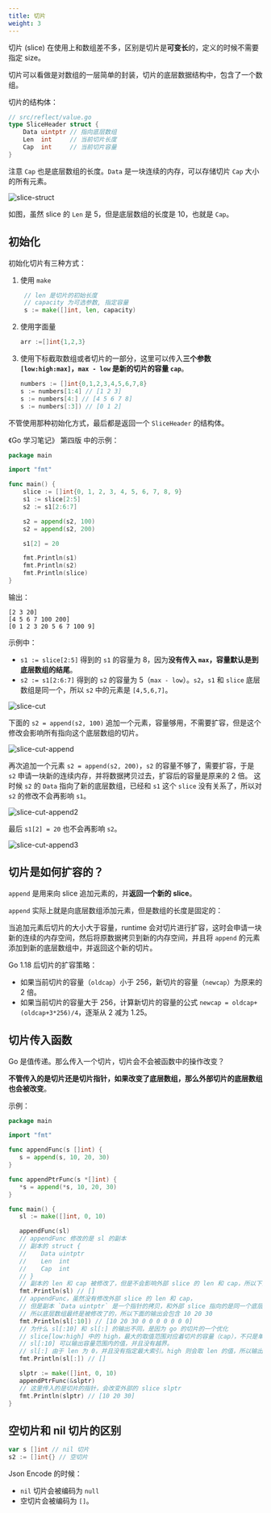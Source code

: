 ```yaml
---
title: 切片
weight: 3
---
```


切片 (slice) 在使用上和数组差不多，区别是切片是**可变长**的，定义的时候不需要指定 size。

切片可以看做是对数组的一层简单的封装，切片的底层数据结构中，包含了一个数组。

切片的结构体：

```go
// src/reflect/value.go
type SliceHeader struct {
	Data uintptr // 指向底层数组
	Len  int     // 当前切片长度
	Cap  int     // 当前切片容量
}
```

注意 `Cap` 也是底层数组的长度。`Data` 是一块连续的内存，可以存储切片 `Cap` 大小的所有元素。

![slice-struct](https://raw.gitcode.com/shipengqi/illustrations/files/main/go/slice-struct.png)

如图，虽然 slice 的 `Len` 是 5，但是底层数组的长度是 10，也就是 `Cap`。

## 初始化

初始化切片有三种方式：

1. 使用 `make`
   ```go
    // len 是切片的初始长度
    // capacity 为可选参数, 指定容量
    s := make([]int, len, capacity)
   ```
2. 使用字面量
   ```go
   arr :=[]int{1,2,3}
   ```
3. 使用下标截取数组或者切片的一部分，这里可以传入**三个参数 `[low:high:max]`，`max - low` 是新的切片的容量 `cap`**。
   ```go
   numbers := []int{0,1,2,3,4,5,6,7,8}
   s := numbers[1:4] // [1 2 3]
   s := numbers[4:] // [4 5 6 7 8]
   s := numbers[:3]) // [0 1 2]
   ```

不管使用那种初始化方式，最后都是返回一个 `SliceHeader` 的结构体。

《Go 学习笔记》 第四版 中的示例：

```go
package main

import "fmt"

func main() {
	slice := []int{0, 1, 2, 3, 4, 5, 6, 7, 8, 9}
	s1 := slice[2:5]
	s2 := s1[2:6:7]

	s2 = append(s2, 100)
	s2 = append(s2, 200)

	s1[2] = 20

	fmt.Println(s1)
	fmt.Println(s2)
	fmt.Println(slice)
}
```

输出：

```
[2 3 20]                
[4 5 6 7 100 200]       
[0 1 2 3 20 5 6 7 100 9]
```

示例中：

- `s1 := slice[2:5]` 得到的 `s1` 的容量为 8，因为**没有传入 `max`，容量默认是到底层数组的结尾**。
- `s2 := s1[2:6:7]` 得到的 `s2` 的容量为 5（`max - low`）。`s2`，`s1` 和 `slice` 底层数组是同一个，所以 `s2` 中的元素是 `[4,5,6,7]`。

![slice-cut](https://raw.gitcode.com/shipengqi/illustrations/files/main/go/slice-cut.png)

下面的 `s2 = append(s2, 100)` 追加一个元素，容量够用，不需要扩容，但是这个修改会影响所有指向这个底层数组的切片。

![slice-cut-append](https://raw.gitcode.com/shipengqi/illustrations/files/main/go/slice-cut-append.png)

再次追加一个元素 `s2 = append(s2, 200)`，`s2` 的容量不够了，需要扩容，于是 `s2` 申请一块新的连续内存，并将数据拷贝过去，扩容后的容量是原来的 2 倍。
这时候 `s2` 的 `Data` 指向了新的底层数组，已经和 `s1` 这个 `slice` 没有关系了，所以对 `s2` 的修改不会再影响 `s1`。

![slice-cut-append2](https://raw.gitcode.com/shipengqi/illustrations/files/main/go/slice-cut-append2.png)

最后 `s1[2] = 20` 也不会再影响 `s2`。

![slice-cut-append3](https://raw.gitcode.com/shipengqi/illustrations/files/main/go/slice-cut-append3.png)

## 切片是如何扩容的？ 

`append` 是用来向 slice 追加元素的，并**返回一个新的 slice**。

`append` 实际上就是向底层数组添加元素，但是数组的长度是固定的：

当追加元素后切片的大小大于容量，runtime 会对切片进行扩容，这时会申请一块新的连续的内存空间，然后将原数据拷贝到新的内存空间，并且将 `append` 的元素添加到新的底层数组中，并返回这个新的切片。

Go 1.18 后切片的扩容策略：

- 如果当前切片的容量（`oldcap`）小于 256，新切片的容量（`newcap`）为原来的 2 倍。
- 如果当前切片的容量大于 256，计算新切片的容量的公式 `newcap = oldcap+(oldcap+3*256)/4`，逐渐从 2 减为 1.25。

## 切片传入函数

Go 是值传递。那么传入一个切片，切片会不会被函数中的操作改变？

**不管传入的是切片还是切片指针，如果改变了底层数组，那么外部切片的底层数组也会被改变**。

示例：

```go
package main

import "fmt"

func appendFunc(s []int) {
   s = append(s, 10, 20, 30)
}

func appendPtrFunc(s *[]int) {
   *s = append(*s, 10, 20, 30)
}

func main() {
   sl := make([]int, 0, 10)

   appendFunc(sl)
   // appendFunc 修改的是 sl 的副本
   // 副本的 struct {
   //    Data uintptr
   //    Len  int
   //    Cap  int
   // }
   // 副本的 len 和 cap 被修改了，但是不会影响外部 slice 的 len 和 cap，所以下面的输出是 []
   fmt.Println(sl) // []
   // appendFunc，虽然没有修改外部 slice 的 len 和 cap，
   // 但是副本 `Data uintptr` 是一个指针的拷贝，和外部 slice 指向的是同一个底层数组
   // 所以底层数组最终是被修改了的，所以下面的输出会包含 10 20 30
   fmt.Println(sl[:10]) // [10 20 30 0 0 0 0 0 0 0]
   // 为什么 sl[:10] 和 sl[:] 的输出不同，是因为 go 的切片的一个优化
   // slice[low:high] 中的 high，最大的取值范围对应着切片的容量（cap），不只是单纯的长度（len）。
   // sl[:10] 可以输出容量范围内的值，并且没有越界。
   // sl[:] 由于 len 为 0，并且没有指定最大索引。high 则会取 len 的值，所以输出为 []
   fmt.Println(sl[:]) // []

   slptr := make([]int, 0, 10)
   appendPtrFunc(&slptr)
   // 这里传入的是切片的指针，会改变外部的 slice slptr
   fmt.Println(slptr) // [10 20 30]
}
```

## 空切片和 nil 切片的区别

```go
var s []int // nil 切片
s2 := []int{} // 空切片
```

Json Encode 的时候：

- `nil` 切片会被编码为 `null`
- 空切片会被编码为 `[]`。
